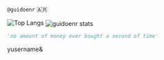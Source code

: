 `@guidoenr` 🇦🇷

![Top Langs](https://github-readme-stats.vercel.app/api/top-langs/?username=guidoenr&hide=javascript,css,scss,html&theme=tokyonight)
<img alt="guidoenr stats" src="https://github-readme-stats.vercel.app/api?username=guidoenr&show_icons=true&theme=gotham" style="vertical-align:middle"> 

```python
'no amount of money ever bought a second of time'
```


yusername&
